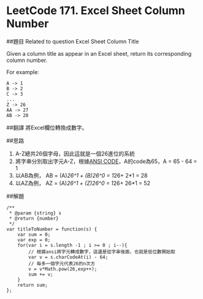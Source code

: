 # LeetCode 171. Excel Sheet Column Number  

##題目
Related to question Excel Sheet Column Title  
  
Given a column title as appear in an Excel sheet, return its corresponding column number.  
  
For example:  
  
    A -> 1
    B -> 2
    C -> 3
    ...
    Z -> 26
    AA -> 27
    AB -> 28 
##翻譯
將Excel欄位轉換成數字。
    
##思路
1. A-Z總共26個字母，因此這就是一個26進位的系統
2. 將字串分別取出字元A-Z，根據[ANSI CODE](http://www.alanwood.net/demos/ansi.html)，A的code為65，A = 65 - 64 = 1
3. 以AB為例， AB = (A)*26^1 + (B)26^0 = 1*26+ 2*1  = 28 
4. 以AZ為例， AZ = (A)*26^1 + (Z)26^0 = 1*26+ 26*1 = 52 

##解題
```
/**
 * @param {string} s
 * @return {number}
 */
var titleToNumber = function(s) {
    var sum = 0;
    var exp = 0;
    for(var i = s.length -1 ; i >= 0 ; i--){
		// 根據ansi將字元轉成數字，這邊是從字串後面，也就是低位數開始取
        var v = s.charCodeAt(i) - 64;
		// 毎多一個字元代表26的n次方
        v = v*Math.pow(26,exp++);
        sum += v;
    }
    return sum;    
};
```